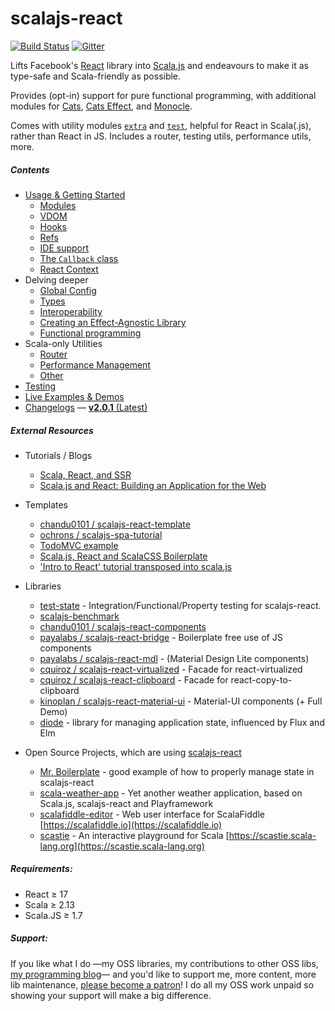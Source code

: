 scalajs-react
=============

[![Build Status](https://travis-ci.org/japgolly/scalajs-react.svg?branch=master)](https://travis-ci.org/japgolly/scalajs-react)
[![Gitter](https://badges.gitter.im/Join%20Chat.svg)](https://gitter.im/japgolly/scalajs-react?utm_source=badge&utm_medium=badge&utm_campaign=pr-badge&utm_content=badge)

Lifts Facebook's [React](https://facebook.github.io/react/) library into [Scala.js](http://www.scala-js.org/) and endeavours to make it as type-safe and Scala-friendly as possible.

Provides (opt-in) support for pure functional programming, with additional modules for
[Cats](https://typelevel.org/cats),
[Cats Effect](https://typelevel.org/cats-effect),
and [Monocle](https://www.optics.dev/Monocle).

Comes with utility modules [`extra`](extra/) and [`test`](test/), helpful for React in Scala(.js), rather than React in JS.
Includes a router, testing utils, performance utils, more.

##### Contents

- [Usage & Getting Started](doc/USAGE.md)
  - [Modules](doc/MODULES.md)
  - [VDOM](doc/VDOM.md)
  - [Hooks](doc/HOOKS.md)
  - [Refs](doc/REFS.md)
  - [IDE support](doc/IDE.md)
  - [The `Callback` class](doc/CALLBACK.md)
  - [React Context](doc/CONTEXT.md)
- Delving deeper
  - [Global Config](doc/CONFIG.md)
  - [Types](doc/TYPES.md)
  - [Interoperability](doc/INTEROP.md)
  - [Creating an Effect-Agnostic Library](doc/FX_AGNOSTICISM.md)
  - [Functional programming](doc/FP.md)
- Scala-only Utilities
  - [Router](doc/ROUTER.md)
  - [Performance Management](doc/PERFORMANCE.md)
  - [Other](doc/EXTRA.md)
- [Testing](doc/TESTING.md)
- [Live Examples & Demos](https://japgolly.github.io/scalajs-react/)
- [Changelogs](doc/changelog) — [**v2.0.1** (Latest)](doc/changelog/2.0.1.md)


##### External Resources

* Tutorials / Blogs
  * [Scala, React, and SSR](https://blog.shipreq.com/post/scala_react_and_ssr_part_1)
  * [Scala.js and React: Building an Application for the Web](https://scala-bility.blogspot.com/2015/05/scalajs-and-react-building-application.html)

* Templates
  * [chandu0101 / scalajs-react-template](https://github.com/chandu0101/scalajs-react-template)
  * [ochrons / scalajs-spa-tutorial](https://github.com/ochrons/scalajs-spa-tutorial)
  * [TodoMVC example](http://todomvc.com/examples/scalajs-react)
  * [Scala.js, React and ScalaCSS Boilerplate](https://github.com/shashkovdanil/scalajs-react-boilerplate)
  * ['Intro to React' tutorial transposed into scala.js](https://github.com/MrCurtis/ScalaJSReactTutorial)

* Libraries
  * [test-state](https://github.com/japgolly/test-state/) - Integration/Functional/Property testing for scalajs-react.
  * [scalajs-benchmark](https://github.com/japgolly/scalajs-benchmark/)
  * [chandu0101 / scalajs-react-components](https://github.com/chandu0101/scalajs-react-components)
  * [payalabs / scalajs-react-bridge](https://github.com/payalabs/scalajs-react-bridge) - Boilerplate free use of JS components
  * [payalabs / scalajs-react-mdl](https://github.com/payalabs/scalajs-react-mdl) - (Material Design Lite components)
  * [cquiroz / scalajs-react-virtualized](https://github.com/cquiroz/scalajs-react-virtualized) - Facade for react-virtualized
  * [cquiroz / scalajs-react-clipboard](https://github.com/cquiroz/scalajs-react-clipboard) - Facade for react-copy-to-clipboard
  * [kinoplan / scalajs-react-material-ui](https://github.com/kinoplan/scalajs-react-material-ui) - Material-UI components (+ Full Demo)
  * [diode](https://github.com/suzaku-io/diode) - library for managing application state, influenced by Flux and Elm

* Open Source Projects, which are using [scalajs-react](https://github.com/japgolly/scalajs-react)
  * [Mr. Boilerplate](https://github.com/japgolly/mr.boilerplate) - good example of how to properly manage state in scalajs-react
  * [scala-weather-app](https://github.com/malaman/scala-weather-app) - Yet another weather application, based on Scala.js, scalajs-react and Playframework
  * [scalafiddle-editor](https://github.com/scalafiddle/scalafiddle-editor) - Web user interface for ScalaFiddle [https://scalafiddle.io](https://scalafiddle.io)
  * [scastie](https://github.com/scalacenter/scastie) - An interactive playground for Scala [https://scastie.scala-lang.org](https://scastie.scala-lang.org)

##### Requirements:
* React ≥ 17
* Scala ≥ 2.13
* Scala.JS ≥ 1.7

##### Support:
If you like what I do
—my OSS libraries, my contributions to other OSS libs, [my programming blog](https://japgolly.blogspot.com)—
and you'd like to support me, more content, more lib maintenance, [please become a patron](https://www.patreon.com/japgolly)!
I do all my OSS work unpaid so showing your support will make a big difference.

